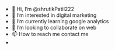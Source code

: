 - 👋 Hi, I’m @shrutikPatil222
- 👀 I’m interested in digital marketing 
- 🌱 I’m currently learning google analytics
- 💞️ I’m looking to collaborate on web
- 📫 How to reach me contact me
- 

<!---
shrutikPatil222/shrutikPatil222 is a ✨ special ✨ repository because its `README.md` (this file) appears on your GitHub profile.
You can click the Preview link to take a look at your changes.
--->
